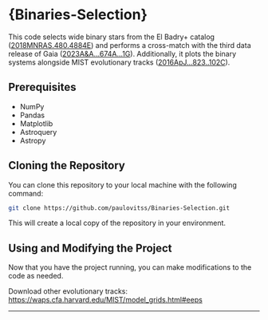 # {Binaries-Selection}
This code selects wide binary stars from the El Badry+ catalog ([2018MNRAS.480.4884E](https://ui.adsabs.harvard.edu/abs/2018MNRAS.480.4884E/abstract)) and performs a cross-match with the third data release of Gaia ([2023A&A...674A...1G](https://ui.adsabs.harvard.edu/abs/2023A%26A...674A...1G/abstract)). Additionally, it plots the binary systems alongside MIST evolutionary tracks ([2016ApJ...823..102C](https://ui.adsabs.harvard.edu/abs/2016ApJ...823..102C/abstract)).

## Prerequisites
- NumPy
- Pandas
- Matplotlib
- Astroquery
- Astropy

## Cloning the Repository

You can clone this repository to your local machine with the following command:

```bash
git clone https://github.com/paulovitss/Binaries-Selection.git
```

This will create a local copy of the repository in your environment.

## Using and Modifying the Project

Now that you have the project running, you can make modifications to the code as needed.

Download other evolutionary tracks: https://waps.cfa.harvard.edu/MIST/model_grids.html#eeps

---
